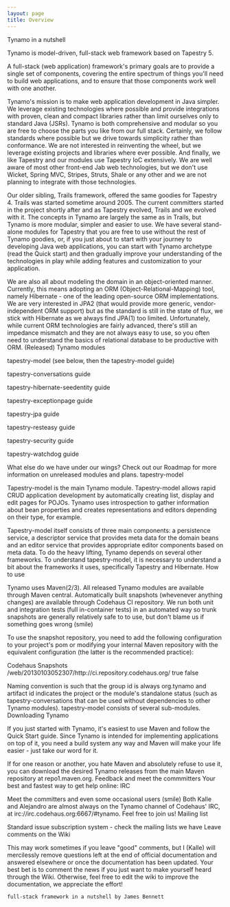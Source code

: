 ```yaml
---
layout: page
title: Overview
---
```

Tynamo in a nutshell

Tynamo is model-driven, full-stack web framework based on Tapestry 5.
	

A full-stack (web application) framework's primary goals are to provide a single set of components, covering the entire spectrum of things you'll need to build web applications, and to ensure that those components work well with one another.

Tynamo's mission is to make web application development in Java simpler. We leverage existing technologies where possible and provide integrations with proven, clean and compact libraries rather than limit ourselves only to standard Java (JSRs). Tynamo is both comprehensive and modular so you are free to choose the parts you like from our full stack. Certainly, we follow standards where possible but we drive towards simplicity rather than conformance. We are not interested in reinventing the wheel, but we leverage existing projects and libraries where ever possible. And finally, we like Tapestry and our modules use Tapestry IoC extensively. We are well aware of most other front-end Jab web technologies, but we don't use Wicket, Spring MVC, Stripes, Struts, Shale or any other and we are not planning to integrate with those technologies.

Our older sibling, Trails framework, offered the same goodies for Tapestry 4. Trails was started sometime around 2005. The current committers started in the project shortly after and as Tapestry evolved, Trails and we evolved with it. The concepts in Tynamo are largely the same as in Trails, but Tynamo is more modular, simpler and easier to use. We have several stand-alone modules for Tapestry that you are free to use without the rest of Tynamo goodies, or, if you just about to start with your journey to developing Java web applications, you can start with Tynamo archetype (read the Quick start) and then gradually improve your understanding of the technologies in play while adding features and customization to your application.

We are also all about modeling the domain in an object-oriented manner. Currently, this means adopting an ORM (Object-Relational-Mapping) tool, namely Hibernate - one of the leading open-source ORM implementations. We are very interested in JPA2 (that would provide more generic, vendor-independent ORM support) but as the standard is still in the state of flux, we stick with Hibernate as we always find JPA(1) too limited. Unfortunately, while current ORM technologies are fairly advanced, there's still an impedance mismatch and they are not always easy to use, so you often need to understand the basics of relational database to be productive with ORM.
(Released) Tynamo modules

tapestry-model (see below, then the tapestry-model guide)

tapestry-conversations guide

tapestry-hibernate-seedentity guide

tapestry-exceptionpage guide

tapestry-jpa guide

tapestry-resteasy guide

tapestry-security guide

tapestry-watchdog guide

What else do we have under our wings? Check out our Roadmap for more information on unreleased modules and plans.
tapestry-model

Tapestry-model is the main Tynamo module. Tapestry-model allows rapid CRUD application development by automatically creating list, display and edit pages for POJOs. Tynamo uses introspection to gather information about bean properties and creates representations and editors depending on their type, for example.

Tapestry-model itself consists of three main components: a persistence service, a descriptor service that provides meta data for the domain beans and an editor service that provides appropriate editor components based on meta data. To do the heavy lifting, Tynamo depends on several other frameworks. To understand tapestry-model, it is necessary to understand a bit about the frameworks it uses, specifically Tapestry and Hibernate.
How to use

Tynamo uses Maven(2/3). All released Tynamo modules are available through Maven central. Automatically built snapshots (whevenever anything changes) are available through Codehaus CI repository. We run both unit and integration tests (full in-container tests) in an automated way so trunk snapshots are generally relatively safe to to use, but don't blame us if something goes wrong (smile)

To use the snapshot repository, you need to add the following configuration to your project's pom or modifying your internal Maven repository with the equivalent configuration (the latter is the recommended practice):

<repositories>
  <repository>
    <id>Codehaus Snapshots</id>
    <url>/web/20130103052307/http://ci.repository.codehaus.org/</url>
    <snapshots>
      <enabled>true</enabled>
    </snapshots>
    <releases>
      <enabled>false</enabled>
    </releases>
  </repository>
</repositories>

Naming convention is such that the group id is always org.tynamo and artifact id indicates the project or the module's standalone status (such as tapestry-conversations that can be used without dependencies to other Tynamo modules). tapestry-model consists of several sub-modules.
Downloading Tynamo

If you just started with Tynamo, it's easiest to use Maven and follow the Quick Start guide. Since Tynamo is intended for implementing applications on top of it, you need a build system any way and Maven will make your life easier - just take our word for it.

If for one reason or another, you hate Maven and absolutely refuse to use it, you can download the desired Tynamo releases from the main Maven repository at repo1.maven.org.
Feedback and meet the commmitters
Your best and fastest way to get help online: IRC

Meet the committers and even some occasional users (smile) Both Kalle and Alejandro are almost always on the Tynamo channel of Codehaus' IRC, at irc://irc.codehaus.org:6667/#tynamo. Feel free to join us!
Mailing list

Standard issue subscription system - check the mailing lists we have
Leave comments on the Wiki

This may work sometimes if you leave "good" comments, but I (Kalle) will mercilessly remove questions left at the end of official documentation and answered elsewhere or once the documentation has been updated. Your best bet is to comment the news if you just want to make yourself heard through the Wiki. Otherwise, feel free to edit the wiki to improve the documentation, we appreciate the effort!

    full-stack framework in a nutshell by James Bennett

